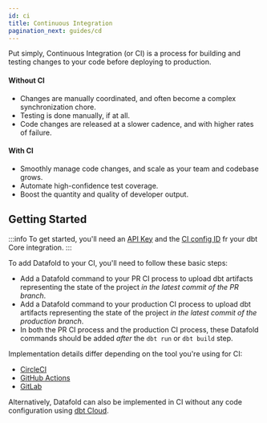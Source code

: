 ```yaml
---
id: ci
title: Continuous Integration
pagination_next: guides/cd
---
```


Put simply, Continuous Integration (or CI) is a process for building and testing changes to your code before deploying to production.

#### Without CI
* Changes are manually coordinated, and often become a complex synchronization chore.
* Testing is done manually, if at all.
* Code changes are released at a slower cadence, and with higher rates of failure.

#### With CI
* Smoothly manage code changes, and scale as your team and codebase grows.
* Automate high-confidence test coverage.
* Boost the quantity and quality of developer output.

## Getting Started
:::info
To get started, you'll need an [API Key](/reference/cloud#create-an-api-key) and the [CI config ID](/deployment_testing/dbt/dbt_core#next-steps) fr your dbt Core integration.
:::

To add Datafold to your CI, you'll need to follow these basic steps:

* Add a Datafold command to your PR CI process to upload dbt artifacts representing the state of the project _in the latest commit of the PR branch_.
* Add a Datafold command to your production CI process to upload dbt artifacts representing the state of the project _in the latest commit of the production branch_.
* In both the PR CI process and the production CI process, these Datafold commands should be added _after_ the `dbt run` or `dbt build` step.

Implementation details differ depending on the tool you're using for CI:

- [CircleCI](/guides/ci/circleci)
- [GitHub Actions](/guides/ci/github_actions)
- [GitLab](/guides/ci/gitlab_ci)

Alternatively, Datafold can also be implemented in CI without any code configuration using [dbt Cloud](../deployment_testing/dbt/dbt_cloud.md).

<!-- Interested in setting up CI or optimizing your current setup? Check out our guided walkthroughs.
* [dbt Cloud](ci_guides/dbt_cloud.md)
* [dbt Core](ci_guides/dbt_core.md)
    * [CircleCI](ci_guides/dbt_core/circleci.md)
    * [Github Actions](ci_guides/dbt_core/github_actions.md)
    * [Gitlab CI](ci_guides/dbt_core/gitlab_ci.md)

#### How we use CI at Datafold:
<iframe width="640" height="414" src="https://www.loom.com/embed/37fc5fb4c1e640c09b9b470128c85a7b" frameborder="0" webkitallowfullscreen mozallowfullscreen allowfullscreen></iframe> -->
